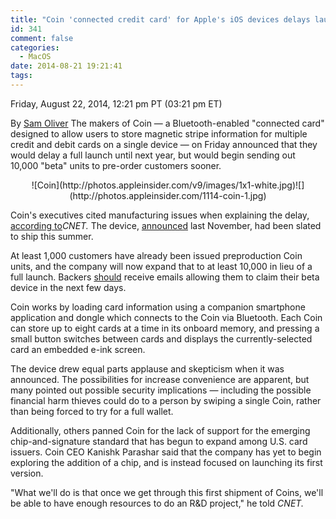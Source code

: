```yaml
---
title: "Coin 'connected credit card' for Apple's iOS devices delays launch to 2015"
id: 341
comment: false
categories:
  - MacOS
date: 2014-08-21 19:21:41
tags:
---
```


<div readability="49">

 Friday, August 22, 2014, 12:21 pm PT (03:21 pm ET) 

 By [Sam Oliver](mailto:news@appleinsider.com)
<span>The makers of Coin — a Bluetooth-enabled "connected card" designed to allow users to store magnetic stripe information for multiple credit and debit cards on a single device — on Friday announced that they would delay a full launch until next year, but would begin sending out 10,000 "beta" units to pre-order customers sooner.

</span>

<div align="center">
<div>![Coin](http://photos.appleinsider.com/v9/images/1x1-white.jpg)<noscript>![](http://photos.appleinsider.com/1114-coin-1.jpg)</noscript></div></div>

Coin's executives cited manufacturing issues when explaining the delay, [according to](http://www.cnet.com/news/coin-delays-product-launch-until-spring-2015-as-questions-remain/)_CNET._ The device, [announced](http://appleinsider.com/articles/13/11/14/coin-aims-to-replace-all-analog-credit-cards-with-a-single-iphone-connected-accessory) last November, had been slated to ship this summer. 

At least 1,000 customers have already been issued preproduction Coin units, and the company will now expand that to at least 10,000 in lieu of a full launch. Backers [should](https://twitter.com/coin/status/502860933874470912) receive emails allowing them to claim their beta device in the next few days.

Coin works by loading card information using a companion smartphone application and dongle which connects to the Coin via Bluetooth. Each Coin can store up to eight cards at a time in its onboard memory, and pressing a small button switches between cards and displays the currently-selected card an embedded e-ink screen.

The device drew equal parts applause and skepticism when it was announced. The possibilities for increase convenience are apparent, but many pointed out possible security implications — including the possible financial harm thieves could do to a person by swiping a single Coin, rather than being forced to try for a full wallet.

Additionally, others panned Coin for the lack of support for the emerging chip-and-signature standard that has begun to expand among U.S. card issuers. Coin CEO Kanishk Parashar said that the company has yet to begin exploring the addition of a chip, and is instead focused on launching its first version.

"What we'll do is that once we get through this first shipment of Coins, we'll be able to have enough resources to do an R&amp;D project," he told _CNET._
</div>